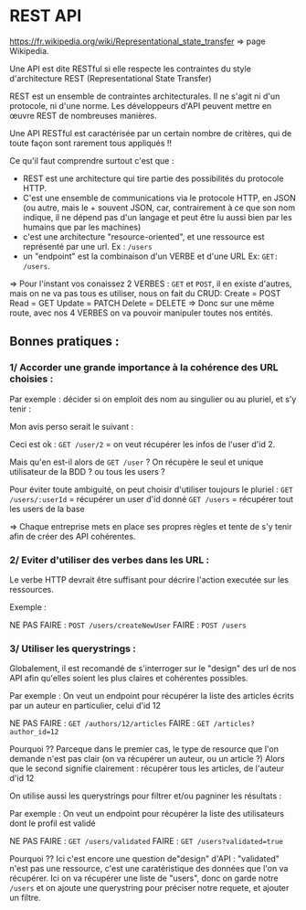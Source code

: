 # REST API

https://fr.wikipedia.org/wiki/Representational_state_transfer => page Wikipedia.

Une API est dite RESTful si elle respecte les contraintes du style d'architecture REST (Representational State Transfer)

REST est un ensemble de contraintes architecturales. 
Il ne s'agit ni d'un protocole, ni d'une norme. 
Les développeurs d'API peuvent mettre en œuvre REST de nombreuses manières.

Une API RESTful est caractérisée par un certain nombre de critères, qui de toute façon sont rarement tous appliqués !!

Ce qu'il faut comprendre surtout c'est que : 

- REST est une architecture qui tire partie des possibilités du protocole HTTP.
- C'est une ensemble de communications via le protocole HTTP, en JSON (ou autre, mais le + souvent JSON, car, contrairement à ce que son nom indique, il ne dépend pas d'un langage et peut être lu aussi bien par les humains que par les machines)
- c'est une architecture "resource-oriented", et une ressource est représenté par une url. Ex : `/users`
- un "endpoint" est la combinaison d'un VERBE et d'une URL Ex: `GET: /users`.
  
=> Pour l'instant vos conaissez 2 VERBES : `GET` et `POST`, il en existe d'autres, mais on ne va pas tous es utiliser, nous on fait du CRUD:
Create = POST
Read = GET
Update = PATCH
Delete = DELETE
=> Donc sur une même route, avec nos 4 VERBES on va pouvoir manipuler toutes nos entités.


## Bonnes pratiques :


### 1/ Accorder une grande importance à la cohérence des URL choisies :

Par exemple : décider si on emploit des nom au singulier ou au pluriel, et s'y tenir :

Mon avis perso serait le suivant :

Ceci est ok : `GET /user/2` = on veut récupérer les infos de l'user d'id 2.

Mais qu'en est-il alors de `GET /user` ? On récupère le seul et unique utilisateur de la BDD ? ou tous les users ?

Pour éviter toute ambiguité, on peut choisir d'utiliser toujours le pluriel :
`GET /users/:userId` = récupérer un user d'id donné
`GET /users` = récupérer tout les users de la base

=> Chaque entreprise mets en place ses propres règles et tente de s'y tenir afin de créer des API cohérentes.


### 2/ Eviter d'utiliser des verbes dans les URL :

Le verbe HTTP devrait être suffisant pour décrire l'action executée sur les ressources.

Exemple :

NE PAS FAIRE : `POST /users/createNewUser`
FAIRE : `POST /users`


### 3/ Utiliser les querystrings :

Globalement, il est recomandé de s'interroger sur le "design" des url de nos API afin qu'elles soient les plus claires et cohérentes possibles.


Par exemple :
On veut un endpoint pour récupérer la liste des articles écrits par un auteur en particulier, celui d'id 12

NE PAS FAIRE : `GET /authors/12/articles`
FAIRE : `GET /articles?author_id=12`

Pourquoi ??
Parceque dans le premier cas, le type de resource que l'on demande n'est pas clair (on va récupérer un auteur, ou un article ?)
Alors que le second signifie clairement : récupérer tous les articles, de l'auteur d'id 12



On utilise aussi les querystrings pour filtrer et/ou pagniner les résultats :

Par exemple :
On veut un endpoint pour récupérer la liste des utilisateurs dont le profil est validé

NE PAS FAIRE : `GET /users/validated`
FAIRE : `GET /users?validated=true`

Pourquoi ??
Ici c'est encore une question de"design" d'API : "validated" n'est pas une ressource, c'est une caratéristique des données que l'on va récupérer.
Ici on va récupérer une liste de "users", donc on garde notre `/users` et on ajoute une querystring pour préciser notre requete, et ajouter un filtre.


